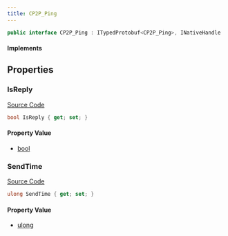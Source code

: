 ```yaml
---
title: CP2P_Ping
---
```


```csharp
public interface CP2P_Ping : ITypedProtobuf<CP2P_Ping>, INativeHandle
```

#### Implements

## Properties

### IsReply

[Source Code](https://github.com/swiftly-solution/swiftlys2/blob/beta/managed/src/SwiftlyS2.Generated/Protobufs/Interfaces/CP2P_Ping.cs#L16)

```csharp
bool IsReply { get; set; }
```

#### Property Value

- [bool](https://learn.microsoft.com/dotnet/api/system.boolean)

### SendTime

[Source Code](https://github.com/swiftly-solution/swiftlys2/blob/beta/managed/src/SwiftlyS2.Generated/Protobufs/Interfaces/CP2P_Ping.cs#L13)

```csharp
ulong SendTime { get; set; }
```

#### Property Value

- [ulong](https://learn.microsoft.com/dotnet/api/system.uint64)

